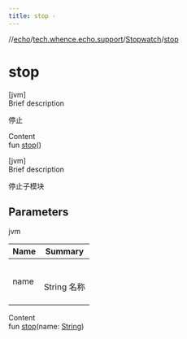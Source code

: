 ```yaml
---
title: stop -
---
```

//[echo](../../index.md)/[tech.whence.echo.support](../index.md)/[Stopwatch](index.md)/[stop](stop.md)



# stop  
[jvm]  
Brief description  


停止

  
Content  
fun [stop](stop.md)()  


[jvm]  
Brief description  


停止子模块



## Parameters  
  
jvm  
  
|  Name|  Summary| 
|---|---|
| name| <br><br>String 名称<br><br>
  
  
Content  
fun [stop](stop.md)(name: [String](https://kotlinlang.org/api/latest/jvm/stdlib/kotlin/-string/index.html))  



